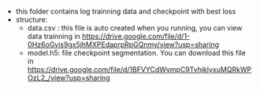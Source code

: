 - this folder contains log trainning data and checkpoint with best loss
- structure: 
    - data.csv : this file is auto created when you running, you can view data trainning in https://drive.google.com/file/d/1-0Hz6oGvis9gx5jhMXPEdaprpRpGQnmy/view?usp=sharing 
    - model.h5: file checkpoint segmentation. You can download this file in https://drive.google.com/file/d/1BFVYCdWympC9TvhjklyxuMQRkWPOzL2_/view?usp=sharing 